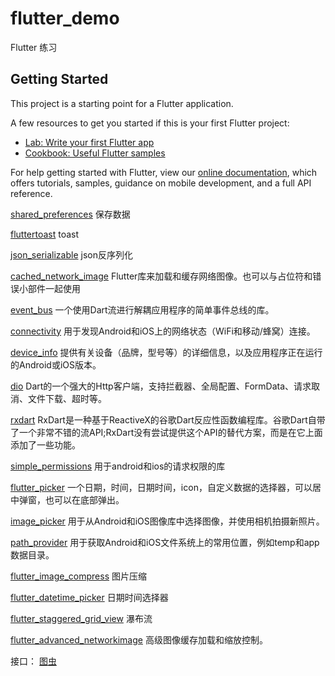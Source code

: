 # flutter_demo

Flutter 练习

## Getting Started

This project is a starting point for a Flutter application.

A few resources to get you started if this is your first Flutter project:

- [Lab: Write your first Flutter app](https://flutter.io/docs/get-started/codelab)
- [Cookbook: Useful Flutter samples](https://flutter.io/docs/cookbook)

For help getting started with Flutter, view our 
[online documentation](https://flutter.io/docs), which offers tutorials, 
samples, guidance on mobile development, and a full API reference.

[shared_preferences](https://pub.dartlang.org/packages/shared_preferences#-changelog-tab-)
保存数据

[fluttertoast](https://pub.dartlang.org/packages/fluttertoast)
toast

[json_serializable](https://pub.dartlang.org/packages/json_serializable)
json反序列化

[cached_network_image](https://pub.dartlang.org/packages/cached_network_image)
Flutter库来加载和缓存网络图像。也可以与占位符和错误小部件一起使用

[event_bus](https://pub.dartlang.org/packages/event_bus)
一个使用Dart流进行解耦应用程序的简单事件总线的库。

[connectivity](https://pub.dartlang.org/packages/connectivity)
用于发现Android和iOS上的网络状态（WiFi和移动/蜂窝）连接。

[device_info](https://pub.dartlang.org/packages/device_info)
提供有关设备（品牌，型号等）的详细信息，以及应用程序正在运行的Android或iOS版本。

[dio](https://pub.dartlang.org/packages/dio)
Dart的一个强大的Http客户端，支持拦截器、全局配置、FormData、请求取消、文件下载、超时等。

[rxdart](https://pub.dartlang.org/packages/rxdart)
RxDart是一种基于ReactiveX的谷歌Dart反应性函数编程库。谷歌Dart自带了一个非常不错的流API;RxDart没有尝试提供这个API的替代方案，而是在它上面添加了一些功能。

[simple_permissions](https://pub.dartlang.org/packages/simple_permissions)
用于android和ios的请求权限的库

[flutter_picker](https://pub.dartlang.org/packages/flutter_picker#-readme-tab-)
一个日期，时间，日期时间，icon，自定义数据的选择器，可以居中弹窗，也可以在底部弹出。

[image_picker](https://pub.dartlang.org/packages/image_picker)
用于从Android和iOS图像库中选择图像，并使用相机拍摄新照片。

[path_provider](https://pub.dartlang.org/packages/path_provider)
用于获取Android和iOS文件系统上的常用位置，例如temp和app数据目录。

[flutter_image_compress](https://pub.dartlang.org/packages/flutter_image_compress)
图片压缩

[flutter_datetime_picker](https://pub.dartlang.org/packages/flutter_datetime_picker#-installing-tab-)
日期时间选择器

[flutter_staggered_grid_view](https://pub.dartlang.org/packages/flutter_staggered_grid_view)
瀑布流

[flutter_advanced_networkimage](https://pub.dartlang.org/packages/flutter_advanced_networkimage#-readme-tab-)
高级图像缓存加载和缩放控制。






接口：
[图虫](https://github.com/jokermonn/-Api/blob/master/Tuchong.md#recommend)
